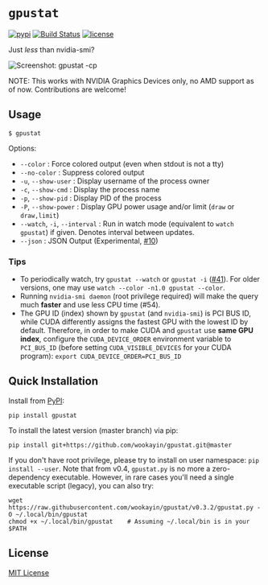 `gpustat`
=========

[![pypi](https://img.shields.io/pypi/v/gpustat.svg?maxAge=86400)][pypi_gpustat]
[![Build Status](https://travis-ci.org/wookayin/gpustat.svg?branch=master)](https://travis-ci.org/wookayin/gpustat)
[![license](https://img.shields.io/github/license/wookayin/gpustat.svg?maxAge=86400)](LICENSE)

Just *less* than nvidia-smi?

![Screenshot: gpustat -cp](screenshot.png)

NOTE: This works with NVIDIA Graphics Devices only, no AMD support as of now. Contributions are welcome!

Usage
-----

`$ gpustat`

Options:

* `--color`            : Force colored output (even when stdout is not a tty)
* `--no-color`         : Suppress colored output
* `-u`, `--show-user`  : Display username of the process owner
* `-c`, `--show-cmd`   : Display the process name
* `-p`, `--show-pid`   : Display PID of the process
* `-P`, `--show-power` : Display GPU power usage and/or limit (`draw` or `draw,limit`)
* `--watch`, `-i`, `--interval`   : Run in watch mode (equivalent to `watch gpustat`) if given. Denotes interval between updates.
* `--json`             : JSON Output (Experimental, [#10][gh-issue-10])

### Tips

- To periodically watch, try `gpustat --watch` or `gpustat -i` ([#41][gh-issue-41]).
  For older versions, one may use `watch --color -n1.0 gpustat --color`.
- Running `nvidia-smi daemon` (root privilege required) will make the query much **faster** and use less CPU time (#54).
- The GPU ID (index) shown by `gpustat` (and `nvidia-smi`) is PCI BUS ID,
  while CUDA differently assigns the fastest GPU with the lowest ID by default.
  Therefore, in order to make CUDA and `gpustat` use **same GPU index**,
  configure the `CUDA_DEVICE_ORDER` environment variable to `PCI_BUS_ID`
  (before setting `CUDA_VISIBLE_DEVICES` for your CUDA program):
  `export CUDA_DEVICE_ORDER=PCI_BUS_ID`


Quick Installation
------------------

Install from [PyPI][pypi_gpustat]:

```
pip install gpustat
```

To install the latest version (master branch) via pip:

```
pip install git+https://github.com/wookayin/gpustat.git@master
```

If you don't have root privilege, please try to install on user namespace: `pip install --user`.
Note that from v0.4, `gpustat.py` is no more a zero-dependency executable.
However, in rare cases you'll need a single executable script (legacy), you can also try:

```
wget https://raw.githubusercontent.com/wookayin/gpustat/v0.3.2/gpustat.py -O ~/.local/bin/gpustat
chmod +x ~/.local/bin/gpustat    # Assuming ~/.local/bin is in your $PATH
```

[pypi_gpustat]: https://pypi.python.org/pypi/gpustat
[gh-issue-10]: https://github.com/wookayin/gpustat/issues/10
[gh-issue-41]: https://github.com/wookayin/gpustat/issues/41


License
-------

[MIT License](LICENSE)

